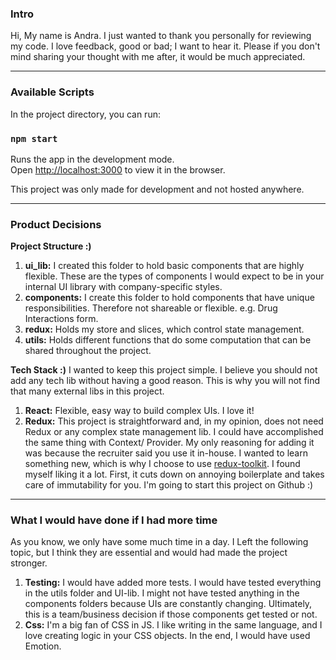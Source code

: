 ### Intro

Hi, My name is Andra. I just wanted to thank you personally for reviewing my code. I love feedback, good or bad; I want to hear it. Please if you don't mind sharing your thought with me after, it would be much appreciated.

---

### Available Scripts

In the project directory, you can run:

### `npm start`

Runs the app in the development mode.\
Open [http://localhost:3000](http://localhost:3000) to view it in the browser.

This project was only made for development and not hosted anywhere.

---

### Product Decisions

**Project Structure :)**

1. **ui_lib:** I created this folder to hold basic components that are highly flexible. These are the types of components I would expect to be in your internal UI library with company-specific styles.
2. **components:** I create this folder to hold components that have unique responsibilities. Therefore not shareable or flexible. e.g. Drug Interactions form.
3. **redux:** Holds my store and slices, which control state management.
4. **utils:** Holds different functions that do some computation that can be shared throughout the project.

**Tech Stack :)**
I wanted to keep this project simple. I believe you should not add any tech lib without having a good reason. This is why you will not find that many external libs in this project.

1. **React:** Flexible, easy way to build complex UIs. I love it!
2. **Redux:** This project is straightforward and, in my opinion, does not need Redux or any complex state management lib. I could have accomplished the same thing with Context/ Provider. My only reasoning for adding it was because the recruiter said you use it in-house. I wanted to learn something new, which is why I choose to use [redux-toolkit](https://redux-toolkit.js.org/tutorials/quick-start). I found myself liking it a lot. First, it cuts down on annoying boilerplate and takes care of immutability for you. I'm going to start this project on Github :)

---

### What I would have done if I had more time

As you know, we only have some much time in a day. I Left the following topic, but I think they are essential and would had made the project stronger.

1. **Testing:** I would have added more tests. I would have tested everything in the utils folder and UI-lib. I might not have tested anything in the components folders because UIs are constantly changing. Ultimately, this is a team/business decision if those components get tested or not.
2. **Css:** I'm a big fan of CSS in JS. I like writing in the same language, and I love creating logic in your CSS objects. In the end, I would have used Emotion.
